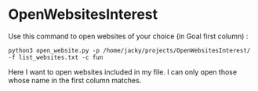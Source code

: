 # OpenWebsitesInterest
Use this command to open websites of your choice (in Goal first column) :
```linux
python3 open_website.py -p /home/jacky/projects/OpenWebsitesInterest/ -f list_websites.txt -c fun
```
Here I want to open websites included in my file. I can only open those whose name in the first column matches.